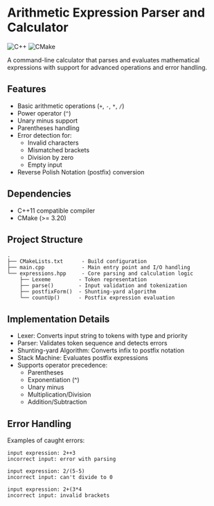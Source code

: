# Arithmetic Expression Parser and Calculator

![C++](https://img.shields.io/badge/C%2B%2B-11%2B-blue)
![CMake](https://img.shields.io/badge/CMake-3.20%2B-brightgreen)

A command-line calculator that parses and evaluates mathematical expressions with support for advanced operations and error handling.

## Features
- Basic arithmetic operations (`+`, `-`, `*`, `/`)
- Power operator (`^`)
- Unary minus support
- Parentheses handling
- Error detection for:
  - Invalid characters
  - Mismatched brackets
  - Division by zero
  - Empty input
- Reverse Polish Notation (postfix) conversion

## Dependencies
- C++11 compatible compiler
- CMake (>= 3.20)

## Project Structure
```
.
├── CMakeLists.txt      - Build configuration
├── main.cpp            - Main entry point and I/O handling
└── expressions.hpp     - Core parsing and calculation logic
    ├── Lexeme         - Token representation
    ├── parse()        - Input validation and tokenization
    ├── postfixForm()  - Shunting-yard algorithm
    └── countUp()      - Postfix expression evaluation
```

## Implementation Details
- Lexer: Converts input string to tokens with type and priority
- Parser: Validates token sequence and detects errors
- Shunting-yard Algorithm: Converts infix to postfix notation
- Stack Machine: Evaluates postfix expressions
- Supports operator precedence:
  - Parentheses
  - Exponentiation (^)
  - Unary minus
  - Multiplication/Division
  - Addition/Subtraction

## Error Handling
Examples of caught errors:
```
input expression: 2++3
incorrect input: error with parsing

input expression: 2/(5-5)
incorrect input: can't divide to 0

input expression: 2+(3*4
incorrect input: invalid brackets
```
